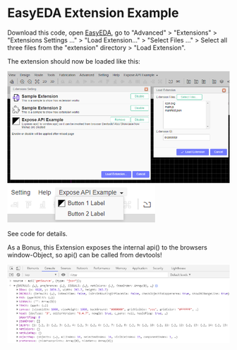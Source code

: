 EasyEDA Extension Example
=========================
Download this code, open [EasyEDA](https://easyeda.com/editor), go to "Advanced" > "Extensions" > "Extensions Settings ..." > "Load Extension..." > "Select Files ..." > Select all three files from the "extension" directory > "Load Extension".

The extension should now be loaded like this:

<img src="screenshot.png">

<img src="main-menu.png">

See code for details.

As a Bonus, this Extension exposes the internal api() to the browsers window-Object, so api() can be called from devtools!

<img src="devtools.png">
